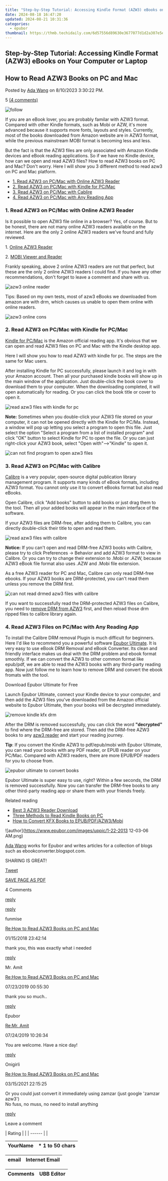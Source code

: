 ```yaml
---
title: "Step-by-Step Tutorial: Accessing Kindle Format (AZW3) eBooks on Your Computer or Laptop"
date: 2024-08-18 16:47:20
updated: 2024-08-21 10:31:36
categories:
  - epubor
thumbnail: https://thmb.techidaily.com/6d57556d89630e3677077d1d2a307e5e9447f310d40be7b34c828b0e5337b92a.jpeg
---
```


## Step-by-Step Tutorial: Accessing Kindle Format (AZW3) eBooks on Your Computer or Laptop

## How to Read AZW3 Books on PC and Mac

Posted by [Ada Wang](https://plus.google.com/+AdaWang/posts) on 8/10/2023 3:30:22 PM.

5 [(4 comments)](http://www.epubor.com/#comment-area) 



![follow](http://www.epubor.com/images/follow.png)

If you are an eBook lover, you are probably familar with AZW3 format. Compared with other Kindle formats, such as Mobi or AZW, it's more advanced because it supports more fonts, layouts and styles. Currently, most of the books downloaded from Amazon website are in AZW3 format, while the previous mainstream MOBI format is becoming less and less.

But the fact is that the AZW3 files are only associated with Amazon Kindle devices and eBook reading applications. So if we have no Kindle device, how can we open and read AZW3 files? How to read AZW3 books on PC and Mac? Don't worry. Here I will show you 3 different method to read azw3 on PC and Mac platform.

* [1\. Read AZW3 on PC/Mac with Online AZW3 Reader](https://tools.techidaily.com/epubor/products/)
* [2\. Read AZW3 on PC/Mac with Kindle for PC/Mac](https://tools.techidaily.com/epubor/products/)
* [3\. Read AZW3 on PC/Mac with Cablire](https://tools.techidaily.com/epubor/products/)
* [4\. Read AZW3 on PC/Mac with Any Reading App](https://tools.techidaily.com/epubor/products/)

### 1\. Read AZW3 on PC/Mac with Online AZW3 Reader

Is it possible to open AZW3 file online in a browser? Yes, of course. But to be honest, there are not many online AZW3 readers available on the internet. Here are the only 2 online AZW3 readers we've found and fully reviewed.

1\. [Online AZW3 Reader](https://azw3.online-reader.com/)

2\. [MOBI Viewer and Reader](https://imclient.herokuapp.com/mobiviewer/)

Frankly speaking, above 2 online AZW3 readers are not that perfect, but these are the only 2 online AZW3 readers I could find. If you have any other recommendations, don't forget to leave a comment and share with us.

![azw3 online reader](http://www.epubor.com/images/uppic/azw3-online-reader.png)

Tips: Based on my own tests, most of azw3 eBooks we downloaded from amazon are with drm, which causes us unable to open them online with online readers. 

![azw3 online cons](http://www.epubor.com/images/uppic/azw3-online-cons.png)

### 2\. Read AZW3 on PC/Mac with Kindle for PC/Mac

[Kindle for PC/Mac](https://www.amazon.com/gp/digital/fiona/kcp-landing-page) is the Amazon official reading app. It's obvious that we can open and read AZW3 files on PC and Mac with the Kindle desktop app.

Here I will show you how to read AZW3 with kindle for pc. The steps are the same for Mac users.

After installing Kindle for PC successfully, please launch it and log in with your Amazon account. Then all your purchased kindle books will show up in the main window of the application. Just double-click the book cover to download them to your computer. When the downloading completed, it will open automatically for reading. Or you can click the book title or cover to open it. 

![read azw3 files with kindle for pc](http://www.epubor.com/images/uppic/read-azw3-on-kindle-for-pc.png)

**Note:** Sometimes when you double-click your AZW3 file stored on your computer, it can not be opened directly with the Kindle for PC/Ma. Instead, a window will pop up letting you select a program to open this file. Just select the option "Select a program from a list of installed program" and click "OK" button to select Kindle for PC to open the file. Or you can just right-click your AZW3 book, select "Open with"-->"Kindle" to open it.

![can not find program to open azw3 files](http://www.epubor.com/images/uppic/can-not-find-program-to-open-azw3-files.gif)

### 3\. Read AZW3 on PC/Mac with Calibre

[Calibre](http://calibre-ebook.com/download) is a very popular, open-source digital publication library management program. It supports many kinds of eBook formats, including AZW3 format. You cannot only use it to convert eBooks format but also read eBooks.

Open Calibre, click "Add books" button to add books or just drag them to the tool. Then all your added books will appear in the main interface of the software.

If your AZW3 files are DRM-free, after adding them to Calibre, you can directly double-click their title to open and read them.

![read azw3 files with calibre](http://www.epubor.com/images/uppic/read-azw3-on-calibre-1.png)

**Notice:** If you can't open and read DRM-free AZW3 books with Calibre, please try to click Preferences -> Behavior and add AZW3 format to view in Calibre. Or you can try to change their extension to .Mobi or .AZW, because AZW3 eBook file format also uses .AZW and .Mobi file extension.

As a free AZW3 reader for PC and Mac, Calibre can only read DRM-free ebooks. If your AZW3 books are DRM-protected, you can't read them unless you remove the DRM first. 

![can not read drmed azw3 files with calibre](http://www.epubor.com/images/uppic/book-locked-by-drm.png)

If you want to successfully read the DRM-protected AZW3 files on Calibre, you need to [remove DRM from AZW3](https://tools.techidaily.com/epubor/products/) first, and then reload those drm ripped files to calibre library again. 

### 4\. Read AZW3 Files on PC/Mac with Any Reading App

To install the Calibre DRM removal Plugin is much difficult for beginners. Here I'd like to recommend you a powerful software [Epubor Ultimate](https://tools.techidaily.com/epubor/ultimate/). It is very easy to use eBook DRM Removal and eBook Converter. Its clean and friendly interface makes us deal with the DRM problem and ebook format smoothly. If we can convert the AZW3 to other common format like epub/pdf, we are able to read the AZW3 books with any third-party reading app. Now just follow me to learn how to remove DRM and convert the ebook fromats with the tool. 

Download Epubor Ultimate for Free

[](https://tools.techidaily.com/epubor/ultimate/) [](https://tools.techidaily.com/epubor/ultimate/) 

Launch Epubor Ultimate, connect your Kindle device to your computer, and then add the AZW3 files you've downloaded from the Amazon official website to Epubor Ultimate, then your books will be decrypted immediately. 

![remove kindle kfx drm](http://www.epubor.com/images/uppic/remove-drm-from-kindle-azw3.png)

After the DRM is removed successfully, you can click the word **"decrypted"** to find where the DRM-free are stored. Then add the DRM-free AZW3 books to any [azw3 reader](https://tools.techidaily.com/epubor/reader/) and start your reading journey. 

**Tip**: If you convert the Kindle AZW3 to pdf/epub/mobi with Epubor Ultimate, you can read your books with any PDF reader, or EPUB reader on your PC/Mac. Compared with AZW3 readers, there are more EPUB/PDF readers for you to choose from.

![epubor ultimate to convert books](http://www.epubor.com/images/uppic/convert-with-epubor-ultimate.jpg)

Epubor Ultimate is super easy to use, right? Within a few seconds, the DRM is removed successfully. Now you can transfer the DRM-free books to any other third-party reading app or share them with your friends freely.

Related reading

* [Best 3 AZW3 Reader Download](https://tools.techidaily.com/epubor/reader/)
* [Three Methods to Read Kindle Books on PC](https://tools.techidaily.com/epubor/products/)
* [How to Convert KFX Books to EPUB/PDF/AZW3/Mobi](https://tools.techidaily.com/epubor/products/)

![author](https://www.epubor.com/images/uppic/1-22-2013 12-03-06 AM.png)

[Ada Wang](https://plus.google.com/+AdaWang/posts) works for Epubor and writes articles for a collection of blogs such as ebookconverter.blogspot.com.

SHARING IS GREAT!

[Tweet](https://twitter.com/share) 

[SAVE PAGE AS PDF](https://tools.techidaily.com/epubor/products/) 



4 Comments

[reply](https://tools.techidaily.com/epubor/products/) 

[reply](https://tools.techidaily.com/epubor/products/) 

funmise

[Re:How to Read AZW3 Books on PC and Mac](https://tools.techidaily.com/epubor/products/)

01/15/2018 23:42:14

thank you, this was exactly what i needed

[reply](https://tools.techidaily.com/epubor/products/) 

Mr. Amit

[Re:How to Read AZW3 Books on PC and Mac](https://tools.techidaily.com/epubor/products/)

07/23/2019 00:55:30

thank you so much.. 

[reply](https://tools.techidaily.com/epubor/products/) 

Epubor

[Re:Mr. Amit](https://tools.techidaily.com/epubor/products/)

07/24/2019 10:26:34

You are welcome. Have a nice day!

[reply](https://tools.techidaily.com/epubor/products/) 

Onigirli

[Re:How to Read AZW3 Books on PC and Mac](https://tools.techidaily.com/epubor/products/)

03/15/2021 22:15:25

Or you could just convert it immediately using zamzar (just google 'zamzar azw3')  
 No fuss, no muss, no need to install anything

[reply](https://tools.techidaily.com/epubor/products/) 

Leave a comment

| Rating |  |
| ------ |  |

| YourName | \*  1 to 50 chars |
| -------- | ----------------- |

| email | Internet Email |
| ----- | -------------- |

| Comments | UBB Editor |
| -------- | ---------- |

<ins class="adsbygoogle"
     style="display:block"
     data-ad-format="autorelaxed"
     data-ad-client="ca-pub-7571918770474297"
     data-ad-slot="1223367746"></ins>



<ins class="adsbygoogle"
     style="display:block"
     data-ad-client="ca-pub-7571918770474297"
     data-ad-slot="8358498916"
     data-ad-format="auto"
     data-full-width-responsive="true"></ins>
